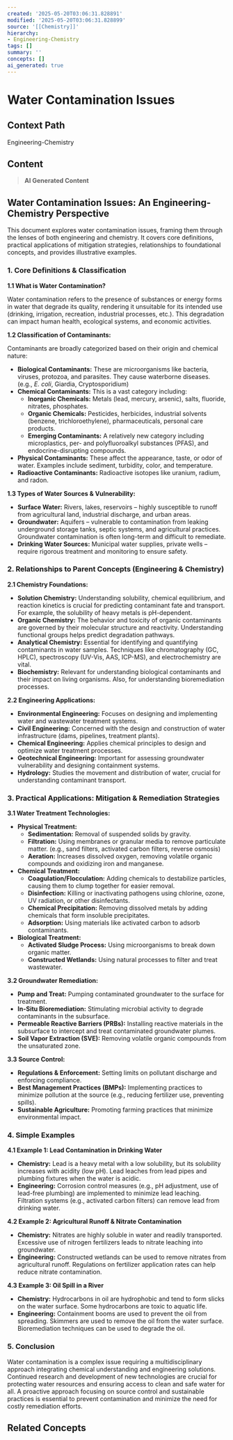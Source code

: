 ```yaml
---
created: '2025-05-20T03:06:31.828891'
modified: '2025-05-20T03:06:31.828899'
source: '[[Chemistry]]'
hierarchy:
- Engineering-Chemistry
tags: []
summary: ''
concepts: []
ai_generated: true
---
```


# Water Contamination Issues

## Context Path
Engineering-Chemistry

## Content
> **AI Generated Content**
## Water Contamination Issues: An Engineering-Chemistry Perspective

This document explores water contamination issues, framing them through the lenses of both engineering and chemistry. It covers core definitions, practical applications of mitigation strategies, relationships to foundational concepts, and provides illustrative examples.

### 1. Core Definitions & Classification

**1.1 What is Water Contamination?**

Water contamination refers to the presence of substances or energy forms in water that degrade its quality, rendering it unsuitable for its intended use (drinking, irrigation, recreation, industrial processes, etc.). This degradation can impact human health, ecological systems, and economic activities.

**1.2 Classification of Contaminants:**

Contaminants are broadly categorized based on their origin and chemical nature:

*   **Biological Contaminants:**  These are microorganisms like bacteria, viruses, protozoa, and parasites.  They cause waterborne diseases. (e.g., *E. coli*, Giardia, Cryptosporidium)
*   **Chemical Contaminants:** This is a vast category including:
    *   **Inorganic Chemicals:**  Metals (lead, mercury, arsenic), salts, fluoride, nitrates, phosphates.
    *   **Organic Chemicals:**  Pesticides, herbicides, industrial solvents (benzene, trichloroethylene), pharmaceuticals, personal care products.
    *   **Emerging Contaminants:** A relatively new category including microplastics, per- and polyfluoroalkyl substances (PFAS), and endocrine-disrupting compounds.
*   **Physical Contaminants:** These affect the appearance, taste, or odor of water. Examples include sediment, turbidity, color, and temperature.
*   **Radioactive Contaminants:**  Radioactive isotopes like uranium, radium, and radon.

**1.3 Types of Water Sources & Vulnerability:**

*   **Surface Water:** Rivers, lakes, reservoirs – highly susceptible to runoff from agricultural land, industrial discharge, and urban areas.
*   **Groundwater:** Aquifers – vulnerable to contamination from leaking underground storage tanks, septic systems, and agricultural practices.  Groundwater contamination is often long-term and difficult to remediate.
*   **Drinking Water Sources:** Municipal water supplies, private wells – require rigorous treatment and monitoring to ensure safety.

### 2. Relationships to Parent Concepts (Engineering & Chemistry)

**2.1 Chemistry Foundations:**

*   **Solution Chemistry:** Understanding solubility, chemical equilibrium, and reaction kinetics is crucial for predicting contaminant fate and transport.  For example, the solubility of heavy metals is pH-dependent.
*   **Organic Chemistry:**  The behavior and toxicity of organic contaminants are governed by their molecular structure and reactivity.  Understanding functional groups helps predict degradation pathways.
*   **Analytical Chemistry:**  Essential for identifying and quantifying contaminants in water samples. Techniques like chromatography (GC, HPLC), spectroscopy (UV-Vis, AAS, ICP-MS), and electrochemistry are vital.
*   **Biochemistry:**  Relevant for understanding biological contaminants and their impact on living organisms.  Also, for understanding bioremediation processes.

**2.2 Engineering Applications:**

*   **Environmental Engineering:** Focuses on designing and implementing water and wastewater treatment systems.
*   **Civil Engineering:**  Concerned with the design and construction of water infrastructure (dams, pipelines, treatment plants).
*   **Chemical Engineering:**  Applies chemical principles to design and optimize water treatment processes.
*   **Geotechnical Engineering:**  Important for assessing groundwater vulnerability and designing containment systems.
*   **Hydrology:**  Studies the movement and distribution of water, crucial for understanding contaminant transport.



### 3. Practical Applications: Mitigation & Remediation Strategies

**3.1 Water Treatment Technologies:**

*   **Physical Treatment:**
    *   **Sedimentation:** Removal of suspended solids by gravity.
    *   **Filtration:** Using membranes or granular media to remove particulate matter.  (e.g., sand filters, activated carbon filters, reverse osmosis)
    *   **Aeration:**  Increases dissolved oxygen, removing volatile organic compounds and oxidizing iron and manganese.
*   **Chemical Treatment:**
    *   **Coagulation/Flocculation:** Adding chemicals to destabilize particles, causing them to clump together for easier removal.
    *   **Disinfection:** Killing or inactivating pathogens using chlorine, ozone, UV radiation, or other disinfectants.
    *   **Chemical Precipitation:** Removing dissolved metals by adding chemicals that form insoluble precipitates.
    *   **Adsorption:** Using materials like activated carbon to adsorb contaminants.
*   **Biological Treatment:**
    *   **Activated Sludge Process:** Using microorganisms to break down organic matter.
    *   **Constructed Wetlands:** Using natural processes to filter and treat wastewater.

**3.2 Groundwater Remediation:**

*   **Pump and Treat:** Pumping contaminated groundwater to the surface for treatment.
*   **In-Situ Bioremediation:** Stimulating microbial activity to degrade contaminants in the subsurface.
*   **Permeable Reactive Barriers (PRBs):**  Installing reactive materials in the subsurface to intercept and treat contaminated groundwater plumes.
*   **Soil Vapor Extraction (SVE):**  Removing volatile organic compounds from the unsaturated zone.

**3.3 Source Control:**

*   **Regulations & Enforcement:**  Setting limits on pollutant discharge and enforcing compliance.
*   **Best Management Practices (BMPs):** Implementing practices to minimize pollution at the source (e.g., reducing fertilizer use, preventing spills).
*   **Sustainable Agriculture:** Promoting farming practices that minimize environmental impact.



### 4. Simple Examples

**4.1 Example 1: Lead Contamination in Drinking Water**

*   **Chemistry:** Lead is a heavy metal with a low solubility, but its solubility increases with acidity (low pH).  Lead leaches from lead pipes and plumbing fixtures when the water is acidic.
*   **Engineering:**  Corrosion control measures (e.g., pH adjustment, use of lead-free plumbing) are implemented to minimize lead leaching.  Filtration systems (e.g., activated carbon filters) can remove lead from drinking water.

**4.2 Example 2: Agricultural Runoff & Nitrate Contamination**

*   **Chemistry:**  Nitrates are highly soluble in water and readily transported. Excessive use of nitrogen fertilizers leads to nitrate leaching into groundwater.
*   **Engineering:**  Constructed wetlands can be used to remove nitrates from agricultural runoff.  Regulations on fertilizer application rates can help reduce nitrate contamination.

**4.3 Example 3: Oil Spill in a River**

*   **Chemistry:**  Hydrocarbons in oil are hydrophobic and tend to form slicks on the water surface.  Some hydrocarbons are toxic to aquatic life.
*   **Engineering:**  Containment booms are used to prevent the oil from spreading.  Skimmers are used to remove the oil from the water surface.  Bioremediation techniques can be used to degrade the oil.



### 5. Conclusion

Water contamination is a complex issue requiring a multidisciplinary approach integrating chemical understanding and engineering solutions.  Continued research and development of new technologies are crucial for protecting water resources and ensuring access to clean and safe water for all.  A proactive approach focusing on source control and sustainable practices is essential to prevent contamination and minimize the need for costly remediation efforts.

## Related Concepts
